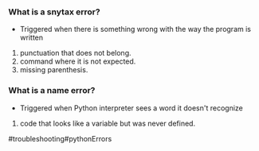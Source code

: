 ### What is a snytax error?
* Triggered when there is something wrong with the way the program is written 
1. punctuation that does not belong. 
2. command where it is not expected.
3. missing parenthesis.


### What is a name error?
* Triggered when Python interpreter sees a word it doesn't recognize
1. code that looks like a variable but was never defined. 


#troubleshooting#pythonErrors
